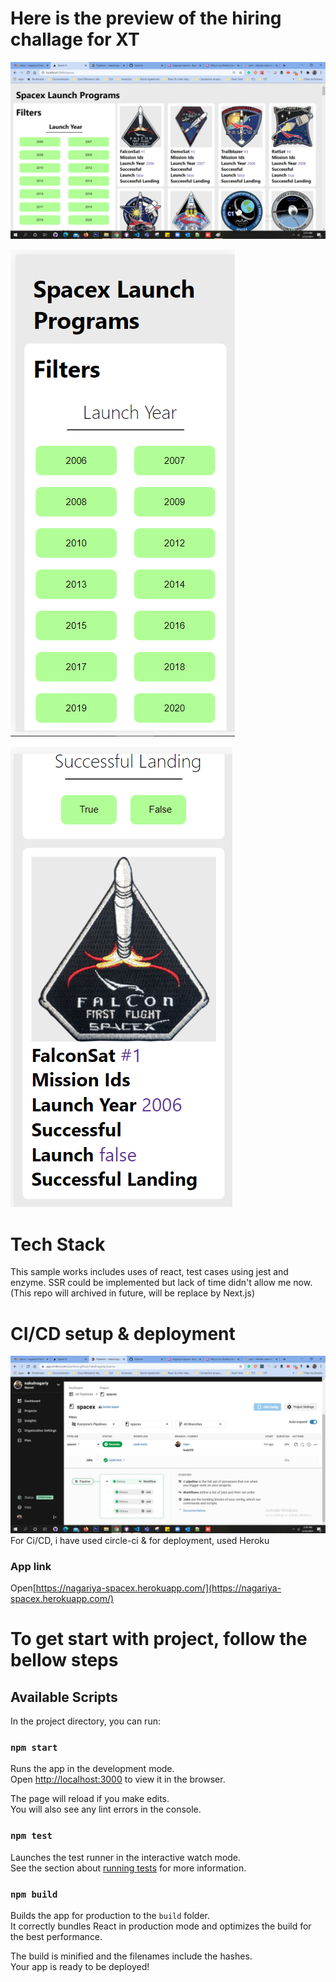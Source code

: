 # Here is the preview of the hiring challage for XT

![spacex launch program react project](./public/desktop.png 'Spacex program')

![spacex launch program react project Mobile View](./public/mobile1.PNG 'Spacex program')

![spacex launch program react project Mobile View](./public/mobile2.PNG 'Spacex program')

# Tech Stack

This sample works includes uses of react, test cases using jest and enzyme.
SSR could be implemented but lack of time didn't allow me now.
(This repo will archived in future, will be replace by Next.js)

# CI/CD setup & deployment

![Circle ci jobs](./public/cijobs.png 'Circleci running img')
For Ci/CD, i have used circle-ci & for deployment, used Heroku

### App link

Open[https://nagariya-spacex.herokuapp.com/](https://nagariya-spacex.herokuapp.com/)

# To get start with project, follow the bellow steps

## Available Scripts

In the project directory, you can run:

### `npm start`

Runs the app in the development mode.\
Open [http://localhost:3000](http://localhost:3000) to view it in the browser.

The page will reload if you make edits.\
You will also see any lint errors in the console.

### `npm test`

Launches the test runner in the interactive watch mode.\
See the section about [running tests](https://facebook.github.io/create-react-app/docs/running-tests) for more information.

### `npm build`

Builds the app for production to the `build` folder.\
It correctly bundles React in production mode and optimizes the build for the best performance.

The build is minified and the filenames include the hashes.\
Your app is ready to be deployed!
